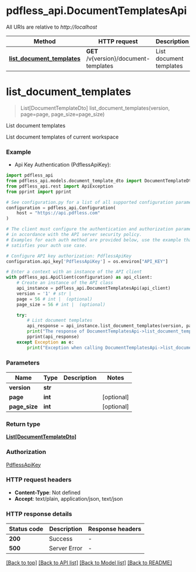 # pdfless_api.DocumentTemplatesApi

All URIs are relative to *http://localhost*

Method | HTTP request | Description
------------- | ------------- | -------------
[**list_document_templates**](DocumentTemplatesApi.md#list_document_templates) | **GET** /v{version}/document-templates | List document templates


# **list_document_templates**
> List[DocumentTemplateDto] list_document_templates(version, page=page, page_size=page_size)

List document templates

List document templates of current workspace

### Example

* Api Key Authentication (PdflessApiKey):

```python
import pdfless_api
from pdfless_api.models.document_template_dto import DocumentTemplateDto
from pdfless_api.rest import ApiException
from pprint import pprint

# See configuration.py for a list of all supported configuration parameters.
configuration = pdfless_api.Configuration(
    host = "https://api.pdfless.com"
)

# The client must configure the authentication and authorization parameters
# in accordance with the API server security policy.
# Examples for each auth method are provided below, use the example that
# satisfies your auth use case.

# Configure API key authorization: PdflessApiKey
configuration.api_key['PdflessApiKey'] = os.environ["API_KEY"]

# Enter a context with an instance of the API client
with pdfless_api.ApiClient(configuration) as api_client:
    # Create an instance of the API class
    api_instance = pdfless_api.DocumentTemplatesApi(api_client)
    version = '1' # str | 
    page = 56 # int |  (optional)
    page_size = 56 # int |  (optional)

    try:
        # List document templates
        api_response = api_instance.list_document_templates(version, page=page, page_size=page_size)
        print("The response of DocumentTemplatesApi->list_document_templates:\n")
        pprint(api_response)
    except Exception as e:
        print("Exception when calling DocumentTemplatesApi->list_document_templates: %s\n" % e)
```



### Parameters


Name | Type | Description  | Notes
------------- | ------------- | ------------- | -------------
 **version** | **str**|  | 
 **page** | **int**|  | [optional] 
 **page_size** | **int**|  | [optional] 

### Return type

[**List[DocumentTemplateDto]**](DocumentTemplateDto.md)

### Authorization

[PdflessApiKey](../README.md#PdflessApiKey)

### HTTP request headers

 - **Content-Type**: Not defined
 - **Accept**: text/plain, application/json, text/json

### HTTP response details

| Status code | Description | Response headers |
|-------------|-------------|------------------|
**200** | Success |  -  |
**500** | Server Error |  -  |

[[Back to top]](#) [[Back to API list]](../README.md#documentation-for-api-endpoints) [[Back to Model list]](../README.md#documentation-for-models) [[Back to README]](../README.md)

